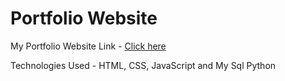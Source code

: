 <!DOCTYPE html>
<html>
<body>

<h1>Portfolio Website</h1>

<p>
  My Portfolio Website Link - <a href="https://github.com/vikramsinha74/">Click here</a>
</p>

<p>Technologies Used - HTML, CSS, JavaScript and My Sql Python </p>

</body>
</html>

